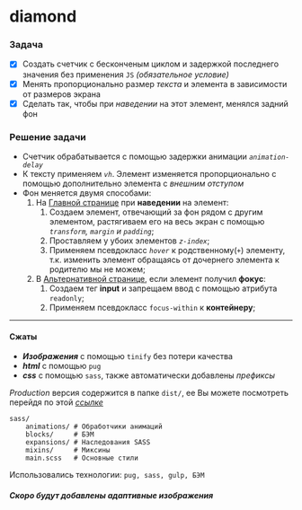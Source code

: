 # diamond
### Задача
 - [X] Создать счетчик с бесконченым циклом и задержкой последнего значения без применения `JS` _(обязательное условие)_
 - [X] Менять пропорционально размер _текста_ и элемента в зависимости от размеров экрана
 - [X] Сделать так, чтобы при _наведении_ на этот элемент, менялся задний фон

### Решение задачи
+ Счетчик обрабатывается с помощью задержки анимации _`animation-delay`_
+ К тексту применяем _`vh`_. Элемент изменяется пропорционально с помощью дополнительно элемента c _внешним отступом_
+ Фон меняется двумя способами:
     1. На [Главной странице](https://scofield001.github.io/diamond/) при **наведении** на элемент:
        1. Создаем элемент, отвечающий за фон рядом с другим элементом,
            растягиваем его на весь экран с помощью _`transform`, `margin` и `padding`_;
        2. Проставляем у убоих элементов _`z-index`_;
        3. Применяем псевдокласс _`hover`_ к родственному(`+`) элементу,
            т.к. изменить элемент обращаясь от дочернего элемента к родителю мы не можем;
     1. В [Альтернативной странице](https://scofield001.github.io/diamond/focus), если элемент получил **фокус**:
        1. Создаем тег **input** и запрещаем ввод c помощью атрибута `readonly`;
        2. Применяем псевдокласс `focus-within` к **контейнеру**;
---

#### Сжаты
+ ***Изображения*** с помощью `tinify` без потери качества
+ ***html*** с помощью `pug`
+ ***css*** c помощью `sass`, также автоматически добавлены _префиксы_

*Production* версия содержится в папке `dist/`, ее Вы можете посмотреть перейдя по этой _[ссылке](https://github.com/Scofield001/scofield001.github.io/tree/master/diamond)_

    sass/
        animations/ # Обработчики анимаций
        blocks/     # БЭМ
        expansions/ # Наследования SASS
        mixins/     # Миксины
        main.scss   # Основные стили

Использовались технологии: `pug, sass, gulp, БЭМ`

##### Скоро будут добавлены адаптивные изображения

